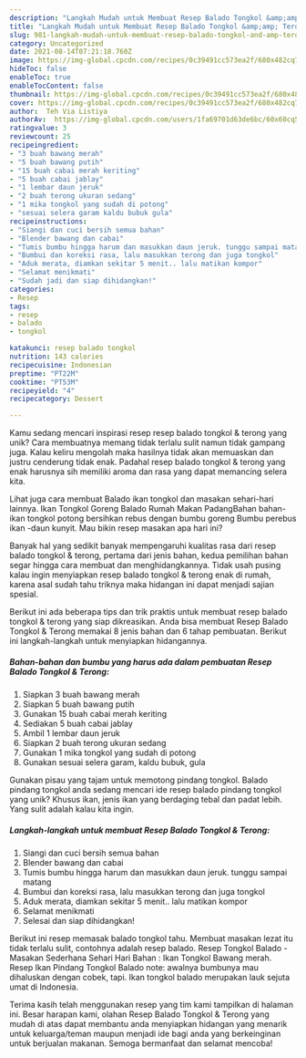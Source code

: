 ```yaml
---
description: "Langkah Mudah untuk Membuat Resep Balado Tongkol &amp;amp; Terong Anti Gagal"
title: "Langkah Mudah untuk Membuat Resep Balado Tongkol &amp;amp; Terong Anti Gagal"
slug: 981-langkah-mudah-untuk-membuat-resep-balado-tongkol-and-amp-terong-anti-gagal
category: Uncategorized
date: 2021-08-14T07:21:18.760Z
image: https://img-global.cpcdn.com/recipes/0c39491cc573ea2f/680x482cq70/resep-balado-tongkol-terong-foto-resep-utama.jpg
hideToc: false
enableToc: true
enableTocContent: false
thumbnail: https://img-global.cpcdn.com/recipes/0c39491cc573ea2f/680x482cq70/resep-balado-tongkol-terong-foto-resep-utama.jpg
cover: https://img-global.cpcdn.com/recipes/0c39491cc573ea2f/680x482cq70/resep-balado-tongkol-terong-foto-resep-utama.jpg
author:  Teh Via Listiya
authorAv:  https://img-global.cpcdn.com/users/1fa69701d63de6bc/60x60cq50/avatar.jpg
ratingvalue: 3
reviewcount: 25
recipeingredient:
- "3 buah bawang merah"
- "5 buah bawang putih"
- "15 buah cabai merah keriting"
- "5 buah cabai jablay"
- "1 lembar daun jeruk"
- "2 buah terong ukuran sedang"
- "1 mika tongkol yang sudah di potong"
- "sesuai selera garam kaldu bubuk gula"
recipeinstructions:
- "Siangi dan cuci bersih semua bahan"
- "Blender bawang dan cabai"
- "Tumis bumbu hingga harum dan masukkan daun jeruk. tunggu sampai matang"
- "Bumbui dan koreksi rasa, lalu masukkan terong dan juga tongkol"
- "Aduk merata, diamkan sekitar 5 menit.. lalu matikan kompor"
- "Selamat menikmati"
- "Sudah jadi dan siap dihidangkan!"
categories:
- Resep
tags:
- resep
- balado
- tongkol

katakunci: resep balado tongkol 
nutrition: 143 calories
recipecuisine: Indonesian
preptime: "PT22M"
cooktime: "PT53M"
recipeyield: "4"
recipecategory: Dessert

---
```



Kamu sedang mencari inspirasi resep resep balado tongkol &amp; terong yang unik? Cara membuatnya memang tidak terlalu sulit namun tidak gampang juga. Kalau keliru mengolah maka hasilnya tidak akan memuaskan dan justru cenderung tidak enak. Padahal resep balado tongkol &amp; terong yang enak harusnya sih memiliki aroma dan rasa yang dapat memancing selera kita.


Lihat juga cara membuat Balado ikan tongkol dan masakan sehari-hari lainnya. Ikan Tongkol Goreng Balado Rumah Makan PadangBahan bahan-ikan tongkol potong bersihkan rebus dengan bumbu goreng Bumbu perebus ikan -daun kunyit. Mau bikin resep masakan apa hari ini?

Banyak hal yang sedikit banyak mempengaruhi kualitas rasa dari resep balado tongkol &amp; terong, pertama dari jenis bahan, kedua pemilihan bahan segar hingga cara membuat dan menghidangkannya. Tidak usah pusing kalau ingin menyiapkan resep balado tongkol &amp; terong enak di rumah, karena asal sudah tahu triknya maka hidangan ini dapat menjadi sajian spesial.


Berikut ini ada beberapa tips dan trik praktis untuk membuat resep balado tongkol &amp; terong yang siap dikreasikan. Anda bisa membuat Resep Balado Tongkol &amp; Terong memakai 8 jenis bahan dan 6 tahap pembuatan. Berikut ini langkah-langkah untuk menyiapkan hidangannya.

<!--inarticleads1-->

##### Bahan-bahan dan bumbu yang harus ada dalam pembuatan Resep Balado Tongkol &amp; Terong:

1. Siapkan 3 buah bawang merah
1. Siapkan 5 buah bawang putih
1. Gunakan 15 buah cabai merah keriting
1. Sediakan 5 buah cabai jablay
1. Ambil 1 lembar daun jeruk
1. Siapkan 2 buah terong ukuran sedang
1. Gunakan 1 mika tongkol yang sudah di potong
1. Gunakan sesuai selera garam, kaldu bubuk, gula


Gunakan pisau yang tajam untuk memotong pindang tongkol. Balado pindang tongkol anda sedang mencari ide resep balado pindang tongkol yang unik? Khusus ikan, jenis ikan yang berdaging tebal dan padat lebih. Yang sulit adalah kalau kita ingin. 

<!--inarticleads2-->

##### Langkah-langkah untuk membuat Resep Balado Tongkol &amp; Terong:

1. Siangi dan cuci bersih semua bahan
1. Blender bawang dan cabai
1. Tumis bumbu hingga harum dan masukkan daun jeruk. tunggu sampai matang
1. Bumbui dan koreksi rasa, lalu masukkan terong dan juga tongkol
1. Aduk merata, diamkan sekitar 5 menit.. lalu matikan kompor
1. Selamat menikmati
1. Selesai dan siap dihidangkan!

Berikut ini resep memasak balado tongkol tahu. Membuat masakan lezat itu tidak terlalu sulit, contohnya adalah resep balado. Resep Tongkol Balado - Masakan Sederhana Sehari Hari Bahan : Ikan Tongkol Bawang merah. Resep Ikan Pindang Tongkol Balado note: awalnya bumbunya mau dihaluskan dengan cobek, tapi. Ikan tongkol balado merupakan lauk sejuta umat di Indonesia. 

Terima kasih telah menggunakan resep yang tim kami tampilkan di halaman ini. Besar harapan kami, olahan Resep Balado Tongkol &amp; Terong yang mudah di atas dapat membantu anda menyiapkan hidangan yang menarik untuk keluarga/teman maupun menjadi ide bagi anda yang berkeinginan untuk berjualan makanan. Semoga bermanfaat dan selamat mencoba!
